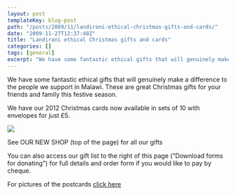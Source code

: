```yaml
---
layout: post
templateKey: blog-post
path: "/posts/2009/11/landirani-ethical-christmas-gifts-and-cards/"
date: "2009-11-27T12:37:48Z"
title: "Landirani ethical Christmas gifts and cards"
categories: []
tags: [general]
excerpt: "We have some fantastic ethical gifts that will genuinely make a difference to the people we support..."
---
```


We have some fantastic ethical gifts that will genuinely make a difference to the people we support in Malawi. These are great Christmas gifts for your friends and family this festive season.

We have our 2012 Christmas cards now available in sets of 10 with envelopes for just £5.

![](http://www.landirani.org/image_library/news/full_size/4b15061bcdf10xmas.jpg)

See OUR NEW SHOP (top of the page) for all our gifts

You can also access our gift list to the right of this page ("Download forms for donating") for full details and order form if you would like to pay by cheque.

For pictures of the postcards [click here](../../gallery/postcards)
